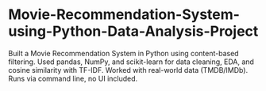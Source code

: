 # Movie-Recommendation-System-using-Python-Data-Analysis-Project
Built a Movie Recommendation System in Python using content-based filtering. Used pandas, NumPy, and scikit-learn for data cleaning, EDA, and cosine similarity with TF-IDF. Worked with real-world data (TMDB/IMDb). Runs via command line, no UI included.
